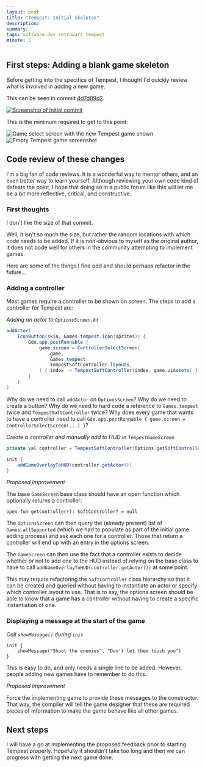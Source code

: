 ```yaml
---
layout: post
title: "Tempest: Initial skeleton"
description: 
summary: 
tags: software-dev retrowars tempest
minute: 5
---
```


## First steps: Adding a blank game skeleton

Before getting into the specifics of Tempest, I thought I'd quickly review what is involved in adding a new game.

This can be seen in commit [4d7d89d2](https://github.com/retrowars/retrowars/commit/4d7d89d2dcf0885a84aefeec5d61914dab1c098c).

[<img class="border" src="{{ site.base_url }}/assets/images/tempest/commit-initial-skeleton.png" alt="Screenshto of initial commit" />](https://github.com/retrowars/retrowars/commit/4d7d89d2dcf0885a84aefeec5d61914dab1c098c)

This is the minimum required to get to this point:

<img class="border" src="{{ site.base_url }}/assets/images/tempest/tempest-game-select.png" alt="Game select screen with the new Tempest game shown" />

<img class="border" src="{{ site.base_url }}/assets/images/tempest/tempest-empty-game.png" alt="Empty Tempest game screenshot" />

## Code review of these changes

I'm a big fan of code reviews. It is a wonderful way to mentor others, and an even better way to learn yourself.
Although reviewing your own code kind of defeats the point, I hope that doing so in a public forum like this will let me be a bit more reflective, critical, and constructive.

### First thoughts

I don't like the size of that commit.

Well, it isn't so much the size, but rather the random locations with which code needs to be added.
If it is non-obvious to myself as the original author, it does not bode well for others in the community attempting to implement games.

Here are some of the things I find odd and should perhaps refactor in the future...

### Adding a controller

Most games require a controller to be shown on screen. The steps to add a controller for Tempest are:

*Adding an actor to `OptionsScreen.kt`*

```java
addActor(
    IconButton(skin, Games.tempest.icon(sprites)) {
        Gdx.app.postRunnable {
            game.screen = ControllerSelectScreen(
                game,
                Games.tempest,
                TempestSoftController.layouts,
            ) { index -> TempestSoftController(index, game.uiAssets) }
        }
    }
)
```

Why do we need to call `addActor` on `OptionsScreen`? Why do we need to create a button? Why do we need to hard code a reference to `Games.tempest` twice and `TempestSoftController` twice? Why does every game that wants to have a controller need to call `Gdx.app.postRunnable { game.screen = ControllerSelectScreen(...) }`?

*Create a controller and manually add to HUD in `TempestGameScreen`*

```java
private val controller = TempestSoftController(Options.getSoftController(Games.tempest), game.uiAssets)

init {
    addGameOverlayToHUD(controller.getActor())
}
```

*Proposed improvement*

The base `GameScreen` base class should have an open function which optionally returns a controller:

```
open fun getController(): SoftController? = null
```

The `OptionsScreen` can then query the (already present) list of `Games.allSupported` (which we had to populate as part of the initial game adding process) and ask each one for a controller.
Those that return a controller will end up with an entry in the options screen.

The `GameScreen` can then use the fact that a controller exists to decide whether or not to add one to the HUD instead of relying on the base class to have to call `addGameOverlayToHUD(controller.getActor())` at some point.

This may require refactoring the `SoftController` class hierarchy so that it can be created and queried without having to instantiate an actor or specify which controller layout to use.
That is to say, the options screen should be able to know that a game has a controller without having to create a specific instantiation of one.

### Displaying a message at the start of the game

*Call `showMessage()` during `init`*

```
init {
    showMessage("Shoot the enemies", "Don't let them touch you")
}
```

This is easy to do, and only needs a single line to be added.
However, people adding new games have to remember to do this.

*Proposed improvement*

Force the implementing game to provide these messages to the constructor.
That way, the compiler will tell the game designer that these are required pieces of information to make the game behave like all other games.

## Next steps

I will have a go at implementing the proposed feedback prior to starting Tempest properly.
Hopefully it shouldn't take too long and then we can progress with getting the next game done.
